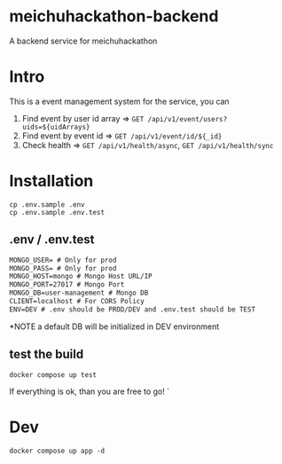# meichuhackathon-backend
A backend service for meichuhackathon

# Intro
This is a event management system for the service, you can 

1. Find event by user id array => `GET /api/v1/event/users?uids=${uidArrays}`
2. Find event by event id => `GET /api/v1/event/id/${_id}`
3. Check health => `GET /api/v1/health/async`, `GET /api/v1/health/sync`


# Installation

```shell
cp .env.sample .env
cp .env.sample .env.test
```

## .env / .env.test

```txt
MONGO_USER= # Only for prod
MONGO_PASS= # Only for prod
MONGO_HOST=mongo # Mongo Host URL/IP
MONGO_PORT=27017 # Mongo Port
MONGO_DB=user-management # Mongo DB
CLIENT=localhost # For CORS Policy
ENV=DEV # .env should be PROD/DEV and .env.test should be TEST
```

*NOTE a default DB will be initialized in DEV environment

## test the build

```shell
docker compose up test
```

If everything is ok, than you are free to go!
`
# Dev

```shell
docker compose up app -d
```